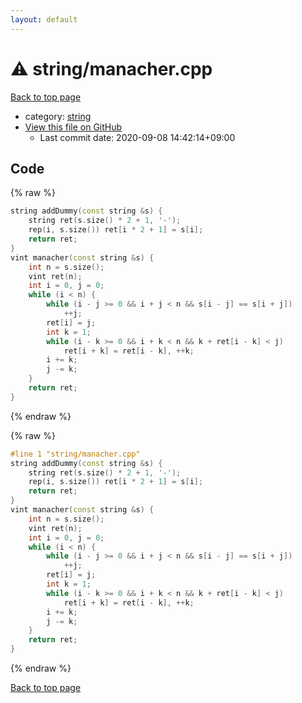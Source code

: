 ```yaml
---
layout: default
---
```


<!-- mathjax config similar to math.stackexchange -->
<script type="text/javascript" async
  src="https://cdnjs.cloudflare.com/ajax/libs/mathjax/2.7.5/MathJax.js?config=TeX-MML-AM_CHTML">
</script>
<script type="text/x-mathjax-config">
  MathJax.Hub.Config({
    TeX: { equationNumbers: { autoNumber: "AMS" }},
    tex2jax: {
      inlineMath: [ ['$','$'] ],
      processEscapes: true
    },
    "HTML-CSS": { matchFontHeight: false },
    displayAlign: "left",
    displayIndent: "2em"
  });
</script>

<script type="text/javascript" src="https://cdnjs.cloudflare.com/ajax/libs/jquery/3.4.1/jquery.min.js"></script>
<script src="https://cdn.jsdelivr.net/npm/jquery-balloon-js@1.1.2/jquery.balloon.min.js" integrity="sha256-ZEYs9VrgAeNuPvs15E39OsyOJaIkXEEt10fzxJ20+2I=" crossorigin="anonymous"></script>
<script type="text/javascript" src="../../assets/js/copy-button.js"></script>
<link rel="stylesheet" href="../../assets/css/copy-button.css" />


# :warning: string/manacher.cpp

<a href="../../index.html">Back to top page</a>

* category: <a href="../../index.html#b45cffe084dd3d20d928bee85e7b0f21">string</a>
* <a href="{{ site.github.repository_url }}/blob/master/string/manacher.cpp">View this file on GitHub</a>
    - Last commit date: 2020-09-08 14:42:14+09:00




## Code

<a id="unbundled"></a>
{% raw %}
```cpp
string addDummy(const string &s) {
    string ret(s.size() * 2 + 1, '-');
    rep(i, s.size()) ret[i * 2 + 1] = s[i];
    return ret;
}
vint manacher(const string &s) {
    int n = s.size();
    vint ret(n);
    int i = 0, j = 0;
    while (i < n) {
        while (i - j >= 0 && i + j < n && s[i - j] == s[i + j])
            ++j;
        ret[i] = j;
        int k = 1;
        while (i - k >= 0 && i + k < n && k + ret[i - k] < j)
            ret[i + k] = ret[i - k], ++k;
        i += k;
        j -= k;
    }
    return ret;
}
```
{% endraw %}

<a id="bundled"></a>
{% raw %}
```cpp
#line 1 "string/manacher.cpp"
string addDummy(const string &s) {
    string ret(s.size() * 2 + 1, '-');
    rep(i, s.size()) ret[i * 2 + 1] = s[i];
    return ret;
}
vint manacher(const string &s) {
    int n = s.size();
    vint ret(n);
    int i = 0, j = 0;
    while (i < n) {
        while (i - j >= 0 && i + j < n && s[i - j] == s[i + j])
            ++j;
        ret[i] = j;
        int k = 1;
        while (i - k >= 0 && i + k < n && k + ret[i - k] < j)
            ret[i + k] = ret[i - k], ++k;
        i += k;
        j -= k;
    }
    return ret;
}

```
{% endraw %}

<a href="../../index.html">Back to top page</a>

